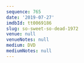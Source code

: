 ```yaml
---
sequence: 765
date: '2019-07-27'
imdbId: tt0069186
slug: so-sweet-so-dead-1972
venue: null
venueNotes: null
medium: DVD
mediumNotes: null
---
```


